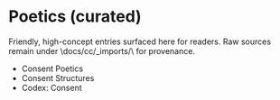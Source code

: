 # Poetics (curated)

Friendly, high-concept entries surfaced here for readers.
Raw sources remain under \docs/cc/_imports/\ for provenance.

- Consent Poetics
- Consent Structures
- Codex: Consent

